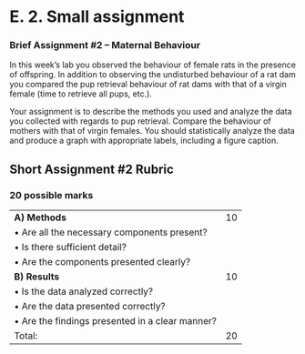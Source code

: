 # E. 2. Small assignment

### Brief Assignment \#2 – Maternal Behaviour

In this week’s lab you observed the behaviour of female rats in the presence of offspring. In addition to observing the undisturbed behaviour of a rat dam you compared the pup retrieval behaviour of rat dams with that of a virgin female \(time to retrieve all pups, etc.\).

Your assignment is to describe the methods you used and analyze the data you collected with regards to pup retrieval. Compare the behaviour of mothers with that of virgin females. You should statistically analyze the data and produce a graph with appropriate labels, including a figure caption.

## Short Assignment \#2 Rubric

### 20 possible marks

|  |  |
| :--- | ---: |
| **A\)    Methods** | 10 |
| •    Are all the necessary components present? |  |
| •    Is there sufficient detail? |  |
| •    Are the components presented clearly? |  |
| **B\)    Results** | 10 |
| •    Is the data analyzed correctly? |  |
| •    Are the data presented correctly? |  |
| •    Are the findings presented in a clear manner? |  |
| Total: | 20 |

